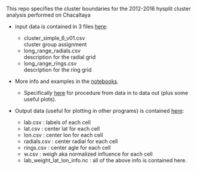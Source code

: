 <!--project name: hysplit_cluster_boundaries-->
<!--created by diego aliaga daliaga_at_chacaltaya.edu.bo-->
<!--date: 1/8/20-->

This repo specifies the cluster boundaries for the 2012-2016 hysplit cluster analysis performed on Chacaltaya
- input data is contained in 3 files [here](./hysplit_cluster_boundaries/data):
    - cluster_simple_6_v01.csv  
    cluster group assignment
    - long_range_radials.csv  
    description for the radial grid
    - long_range_rings.csv  
    description for the ring grid

- More info and examples in the [notebooks](./hysplit_cluster_boundaries/notebooks).

    - Specifically [here](./hysplit_cluster_boundaries/notebooks/01_data_in_to_data_out.md)
for procedure from data in to data out (plus some useful plots).

- Output data (useful for plotting in other programs)
is contained [here](./hysplit_cluster_boundaries/data_out):
    - lab.csv : labels of each cell
    - lat.csv : center lat for each cell
    - lon.csv : center lon for each cell
    - radials.csv : center radial for each cell
    - rings.csv : center agle for each cell
    - w.csv : weigh aka normalized influence for each cell
    - lab_weight_lat_lon_info.nc : all of the above info is contained here. 

